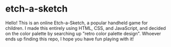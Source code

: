 # etch-a-sketch

Hello! This is an online Etch-a-Sketch, a popular handheld game for children. I made this entirely using HTML, CSS, and JavaScript, and decided on the color palette by searching up "retro color palette design". Whoever ends up finding this repo, I hope you have fun playing with it!
